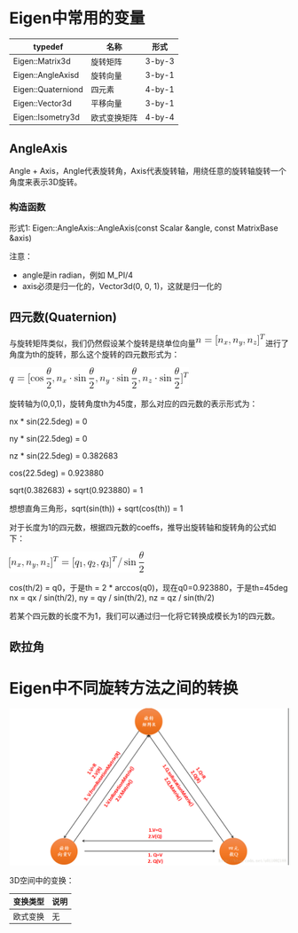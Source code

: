 

# Eigen中常用的变量

typedef | 名称 | 形式
----|----|----
Eigen::Matrix3d | 旋转矩阵 | 3-by-3
Eigen::AngleAxisd | 旋转向量 | 3-by-1
Eigen::Quaterniond | 四元素 | 4-by-1
Eigen::Vector3d | 平移向量 | 3-by-1
Eigen::Isometry3d | 欧式变换矩阵 | 4-by-4

## AngleAxis

Angle + Axis，Angle代表旋转角，Axis代表旋转轴，用绕任意的旋转轴旋转一个角度来表示3D旋转。

### 构造函数

形式1: Eigen::AngleAxis::AngleAxis(const Scalar &angle, const MatrixBase<Derived> &axis)

注意：
- angle是in radian，例如 M_PI/4
- axis必须是归一化的，Vector3d(0, 0, 1)，这就是归一化的

## 四元数(Quaternion)

与旋转矩阵类似，我们仍然假设某个旋转是绕单位向量![unit rotation vector](imgs/unit_vector.gif "unit rotation vector")进行了角度为th的旋转，那么这个旋转的四元数形式为：

![quaternion](imgs/quaternion_from_rotation_vector.gif "quaternion1")

旋转轴为(0,0,1)，旋转角度th为45度，那么对应的四元数的表示形式为：

nx * sin(22.5deg) = 0

ny * sin(22.5deg) = 0

nz * sin(22.5deg) = 0.382683

cos(22.5deg) = 0.923880

sqrt(0.382683) + sqrt(0.923880) = 1

想想直角三角形，sqrt(sin(th)) + sqrt(cos(th)) = 1

对于长度为1的四元数，根据四元数的coeffs，推导出旋转轴和旋转角的公式如下：

![RotationVector_from_Q](imgs/RotationVector_from_Quaternion.gif "RotationVector_from_Q")

cos(th/2) = q0，于是th = 2 * arccos(q0)，现在q0=0.923880，于是th=45deg
nx = qx / sin(th/2), ny = qy / sin(th/2), nz = qz / sin(th/2)

若某个四元数的长度不为1，我们可以通过归一化将它转换成模长为1的四元数。

## 欧拉角



# Eigen中不同旋转方法之间的转换

![trans_among_rotations](imgs/Eigen_rotation_transformator.png "trans_among_rotations")

3D空间中的变换：


变换类型|说明
----|----
欧式变换 | 无